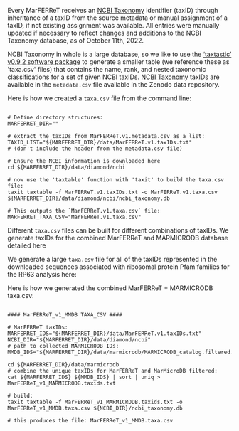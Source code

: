 Every MarFERReT receives an [NCBI Taxonomy](https://www.ncbi.nlm.nih.gov/taxonomy) identifier (taxID) through inheritance of a taxID from the source metadata or manual assignment of a taxID, if not existing assignment was available. All entries were manually updated if necessary to reflect changes and additions to the NCBI Taxonomy database, as of October 11th, 2022.

NCBI Taxonomy in whole is a large database, so we like to use the [‘taxtastic’ v0.9.2 software package](https://github.com/fhcrc/taxtastic) to generate a smaller table (we reference these as 'taxa.csv' files) that contains the name, rank, and nested taxonomic classifications for a set of given NCBI taxIDs. [NCBI Taxonomy](https://www.ncbi.nlm.nih.gov/taxonomy) taxIDs are available in the `metadata.csv` file available in the Zenodo data repository. 

Here is how we created a `taxa.csv` file from the command line:
``` shell

# Define directory structures:
MARFERRET_DIR=""

# extract the taxIDs from MarFERReT.v1.metadata.csv as a list:
TAXID_LIST="${MARFERRET_DIR}/data/MarFERReT.v1.taxIDs.txt" 
# (don't include the header from the metadata.csv file)

# Ensure the NCBI information is downloaded here
cd ${MARFERRET_DIR}/data/diamond/ncbi

# now use the 'taxtable' function with 'taxit' to build the taxa.csv file:
taxit taxtable -f MarFERReT.v1.taxIDs.txt -o MarFERReT.v1.taxa.csv ${MARFERRET_DIR}/data/diamond/ncbi/ncbi_taxonomy.db

# This outputs the `MarFERReT.v1.taxa.csv` file:
MARFERRET_TAXA_CSV="MarFERReT.v1.taxa.csv"
```

Different `taxa.csv` files can be built for different combinations of taxIDs. We generate taxIDs for the combined MarFERReT and MARMICRODB database detailed here

We generate a large `taxa.csv` file for all of the taxIDs represented in the downloaded sequences associated with ribosomal protein Pfam families for the RP63 analysis here:

Here is how we generated the combined MarFERReT + MARMICRODB taxa.csv:
``` shell

#### MarFERReT_v1_MMDB TAXA_CSV ####

# MarFERReT taxIDs:
MARFERRET_IDS="${MARFERRET_DIR}/data/MarFERReT.v1.taxIDs.txt"
NCBI_DIR="${MARFERRET_DIR}/data/diamond/ncbi"
# path to collected MARMICRODB IDs:
MMDB_IDS="${MARFERRET_DIR}/data/marmicrodb/MARMICRODB_catalog.filtered.taxid.txt"

cd ${MARFERRET_DIR}/data/marmicrodb
# combine the unique taxIDs for MarFERReT and MarMicroDB filtered:
cat ${MARFERRET_IDS} ${MMDB_IDS} | sort | uniq > MarFERReT_v1_MARMICRODB.taxids.txt

# build:
taxit taxtable -f MarFERReT_v1_MARMICRODB.taxids.txt -o MarFERReT_v1_MMDB.taxa.csv ${NCBI_DIR}/ncbi_taxonomy.db

# this produces the file: MarFERReT_v1_MMDB.taxa.csv

```
